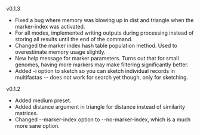 v0.1.3

- Fixed a bug where memory was blowing up in dist and triangle when the marker-index was activated.
- For all modes, implemented writing outputs during processing instead of storing all results until the end of the command. 
- Changed the marker index hash table population method. Used to overestimate memory usage slightly.
- New help message for marker parameters. Turns out that for small genomes, having more markers may make filtering significantly better. 
- Added -i option to sketch so you can sketch individual records in multifastas -- does not work for search yet though, only for sketching. 

v0.1.2

- Added medium preset.
- Added distance argument in triangle for distance instead of similarity matrices.
- Changed --marker-index option to --no-marker-index, which is a much more sane option. 


